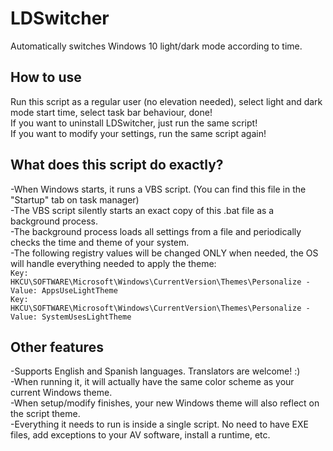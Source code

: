 # LDSwitcher
Automatically switches Windows 10 light/dark mode according to time.  
  
  
  
## How to use
Run this script as a regular user (no elevation needed), select light and dark mode start time, select task bar behaviour, done!  
If you want to uninstall LDSwitcher, just run the same script!  
If you want to modify your settings, run the same script again!  
  
  
  
## What does this script do exactly?
-When Windows starts, it runs a VBS script. (You can find this file in the "Startup" tab on task manager)  
-The VBS script silently starts an exact copy of this .bat file as a background process.  
-The background process loads all settings from a file and periodically checks the time and theme of your system.  
-The following registry values will be changed ONLY when needed, the OS will handle everything needed to apply the theme:  
<code>Key: HKCU\SOFTWARE\Microsoft\Windows\CurrentVersion\Themes\Personalize - Value: AppsUseLightTheme</code>  
<code>Key: HKCU\SOFTWARE\Microsoft\Windows\CurrentVersion\Themes\Personalize - Value: SystemUsesLightTheme</code>  
  
  
  
## Other features
-Supports English and Spanish languages. Translators are welcome! :)  
-When running it, it will actually have the same color scheme as your current Windows theme.  
-When setup/modify finishes, your new Windows theme will also reflect on the script theme.  
-Everything it needs to run is inside a single script. No need to have EXE files, add exceptions to your AV software, install a runtime, etc.  
